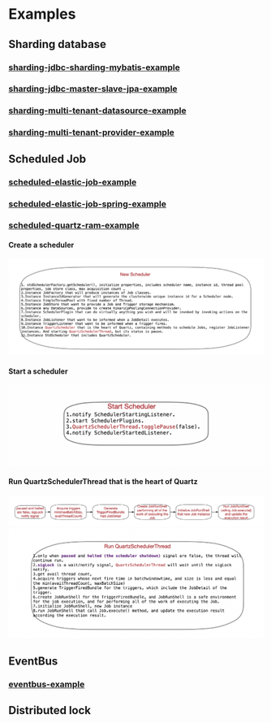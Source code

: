 # Examples
## Sharding database
### [sharding-jdbc-sharding-mybatis-example](https://github.com/Andy-Gong/examples/tree/master/sharding-jdbc-sharding-mybatis-example)
### [sharding-jdbc-master-slave-jpa-example](https://github.com/Andy-Gong/examples/tree/master/sharding-jdbc-master-slave-jpa-example)
### [sharding-multi-tenant-datasource-example](https://github.com/Andy-Gong/examples/tree/master/sharding-multi-tenant-datasource-example)
### [sharding-multi-tenant-provider-example](https://github.com/Andy-Gong/examples/tree/master/sharding-multi-tenant-provider-example)
## Scheduled Job
### [scheduled-elastic-job-example](https://github.com/Andy-Gong/examples/tree/master/scheduled-elastic-job-example)
### [scheduled-elastic-job-spring-example](https://github.com/Andy-Gong/examples/tree/master/scheduled-elastic-job-spring-example)
### [scheduled-quartz-ram-example](https://github.com/Andy-Gong/examples/tree/master/scheduled-quartz-ram-example)
#### Create a scheduler
![image](https://github.com/Andy-Gong/examples/blob/master/new_scheduler_workflow.png)
#### Start a scheduler
![image](https://github.com/Andy-Gong/examples/blob/master/start_scheduler.png)
#### Run QuartzSchedulerThread that is the heart of Quartz
![image](https://github.com/Andy-Gong/examples/blob/master/QuartzSchedulerThread_workflow.png)
![image](https://github.com/Andy-Gong/examples/blob/master/run_QuartzSchedulerThread.png)

## EventBus
### [eventbus-example](https://github.com/Andy-Gong/examples/tree/master/eventbus-example)
## Distributed lock
###
